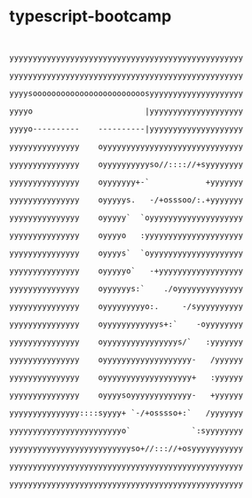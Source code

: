 # typescript-bootcamp<br /> 
<br /> 
<pre>
yyyyyyyyyyyyyyyyyyyyyyyyyyyyyyyyyyyyyyyyyyyyyyyyyy <br />
yyyyyyyyyyyyyyyyyyyyyyyyyyyyyyyyyyyyyyyyyyyyyyyyyy <br />
yyyysoooooooooooooooooooooooosyyyyyyyyyyyyyyyyyyyy <br />
yyyyo                        |yyyyyyyyyyyyyyyyyyyy <br />
yyyyo----------    ----------|yyyyyyyyyyyyyyyyyyyy <br />
yyyyyyyyyyyyyyy    oyyyyyyyyyyyyyyyyyyyyyyyyyyyyyy <br />
yyyyyyyyyyyyyyy    oyyyyyyyyyyso//:::://+syyyyyyyy <br />
yyyyyyyyyyyyyyy    oyyyyyyy+-`            +yyyyyyy <br />
yyyyyyyyyyyyyyy    oyyyyys.   -/+osssoo/:.+yyyyyyy <br />
yyyyyyyyyyyyyyy    oyyyyy`  `oyyyyyyyyyyyyyyyyyyyy <br />
yyyyyyyyyyyyyyy    oyyyyo   :yyyyyyyyyyyyyyyyyyyyy <br />
yyyyyyyyyyyyyyy    oyyyys`  `oyyyyyyyyyyyyyyyyyyyy <br />
yyyyyyyyyyyyyyy    oyyyyyo`   -+yyyyyyyyyyyyyyyyyy <br />
yyyyyyyyyyyyyyy    oyyyyyys:`    ./oyyyyyyyyyyyyyy <br />
yyyyyyyyyyyyyyy    oyyyyyyyyyo:.     -/syyyyyyyyyy <br />
yyyyyyyyyyyyyyy    oyyyyyyyyyyyys+:`    -oyyyyyyyy <br />
yyyyyyyyyyyyyyy    oyyyyyyyyyyyyyyyys/`   :yyyyyyy <br />
yyyyyyyyyyyyyyy    oyyyyyyyyyyyyyyyyyyy-   /yyyyyy <br />
yyyyyyyyyyyyyyy    oyyyyyyyyyyyyyyyyyyy+   :yyyyyy <br />
yyyyyyyyyyyyyyy    oyyyysoyyyyyyyyyyyyy-   +yyyyyy <br />
yyyyyyyyyyyyyyy::::syyyy+ `-/+osssso+:`   /yyyyyyy <br />
yyyyyyyyyyyyyyyyyyyyyyyyo`             `:syyyyyyyy <br />
yyyyyyyyyyyyyyyyyyyyyyyyyyso+//::://+osyyyyyyyyyyy <br />
yyyyyyyyyyyyyyyyyyyyyyyyyyyyyyyyyyyyyyyyyyyyyyyyyy <br />
yyyyyyyyyyyyyyyyyyyyyyyyyyyyyyyyyyyyyyyyyyyyyyyyyy <br />
</pre>
